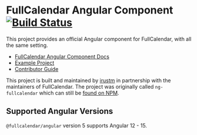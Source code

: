 
# FullCalendar Angular Component [![Build Status](https://travis-ci.com/fullcalendar/fullcalendar-angular.svg?branch=master)](https://travis-ci.com/fullcalendar/fullcalendar-angular)

This project provides an official Angular component for FullCalendar, with all the same setting.

- [FullCalendar Angular Component Docs](https://fullcalendar.io/docs/angular)
- [Example Project](https://github.com/fullcalendar/fullcalendar-example-projects/tree/master/angular)
- [Contributor Guide](CONTRIBUTORS.md)

This project is built and maintained by [irustm](https://github.com/irustm) in partnership with the maintainers of FullCalendar. The project was originally called `ng-fullcalendar` which can still be [found on NPM](https://www.npmjs.com/package/ng-fullcalendar).


## Supported Angular Versions

`@fullcalendar/angular` version 5 supports Angular 12 - 15.
